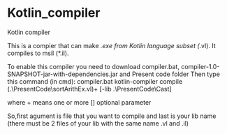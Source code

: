 # Kotlin_compiler
Kotlin compiler

This is a compier that can make *.exe from Kotlin language subset (*.vl).
It compiles to msil (*.il).

To enable this compiler you need to download compiler.bat, compiler-1.0-SNAPSHOT-jar-with-dependencies.jar and Present code folder
Then type this command (in cmd):
compiler.bat kotlin-compiler compile (.\PresentCode\sortArithEx.vl)+ [-lib .\PresentCode\Cast]

where + means one or more
      [] optional parameter

So,first agument is file that you want to compile and last is your lib name (there must be 2 files of your lib with the same name .vl and .il) 
